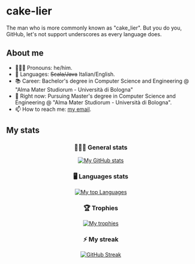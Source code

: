 # cake-lier
The man who is more commonly known as "cake_lier". But you do you, GitHub, let's not support underscores as every language does.

## About me

- 🧔🏻‍♂️ Pronouns: he/him.
- 📝 Languages: ~~Scala/Java~~ Italian/English.
- 📚 Career: Bachelor's degree in Computer Science and Engineering @ "Alma Mater Studiorum - Università di Bologna"
- 🌱 Right now: Pursuing Master's degree in Computer Science and Engineering @ "Alma Mater Studiorum - Università di Bologna".
- 📫 How to reach me: [my email](mailto:matteo.castellucci@outlook.com).

## My stats

<div align="center">

  ### 👨🏻‍💻 General stats

  [![My GitHub stats](https://github-readme-stats.vercel.app/api?username=cake-lier&show_icons=true&theme=monokai&count_private=true)](https://github.com/anuraghazra/github-readme-stats)
  
  ### 🖥️ Languages stats
  
  [![My top Languages](https://github-readme-stats.vercel.app/api/top-langs/?username=cake-lier&show_icons=true&theme=monokai&count_private=true&langs_count=6)](https://github.com/anuraghazra/github-readme-stats)
  
  ### 🏆 Trophies
  
  [![My trophies](https://github-profile-trophy.vercel.app/?username=cake-lier&theme=monokai&column=-1)](https://github.com/ryo-ma/github-profile-trophy)
  
  ### ⚡ My streak
  
  [![GitHub Streak](http://github-readme-streak-stats.herokuapp.com?user=cake-lier&date_format=j%20M%5B%20Y%5D&theme=monokai)](https://git.io/streak-stats)
  
</div>
